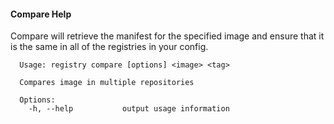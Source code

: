 #### Compare Help  
Compare will retrieve the manifest for the specified image and ensure that it is the same in all of the registries in your config.  
```
  Usage: registry compare [options] <image> <tag>

  Compares image in multiple repositories

  Options:
    -h, --help           output usage information
```  
